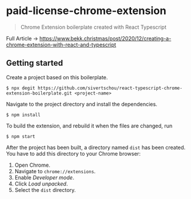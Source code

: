 # paid-license-chrome-extension

> Chrome Extension boilerplate created with React Typescript

Full Article → https://www.bekk.christmas/post/2020/12/creating-a-chrome-extension-with-react-and-typescript

## Getting started

Create a project based on this boilerplate.

```
$ npx degit https://github.com/sivertschou/react-typescript-chrome-extension-boilerplate.git <project-name>
```

Navigate to the project directory and install the dependencies.

```
$ npm install
```

To build the extension, and rebuild it when the files are changed, run

```
$ npm start
```

After the project has been built, a directory named `dist` has been created. You have to add this directory to your Chrome browser:

1. Open Chrome.
2. Navigate to `chrome://extensions`.
3. Enable _Developer mode_.
4. Click _Load unpacked_.
5. Select the `dist` directory.
